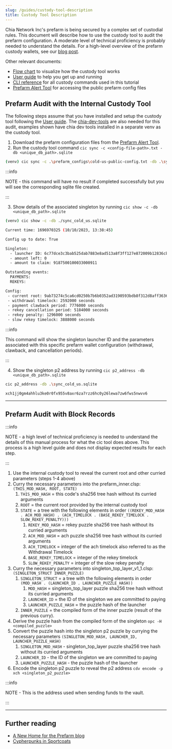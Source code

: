 ```yaml
---
slug: /guides/custody-tool-description
title: Custody Tool Description
---
```


Chia Network Inc's prefarm is being secured by a complex set of custodial rules. This document will describe how to use the custody tool to audit the prefarm configuration. A moderate level of technical proficiency is probably needed to understand the details. For a high-level overview of the prefarm custody wallets, see our [blog post](https://www.chia.net/2022/10/29/a-new-home-for-the-prefarm/).

Other relevant documents:

- [Flow chart](/img/chia-custody-tool.png) to visualize how the custody tool works
- [User guide](/guides/custody-tool-user-guide) to help you get up and running
- [CLI reference](/custody-tool) for all custody commands used in this tutorial
- [Prefarm Alert Tool](https://github.com/Chia-Network/prefarm-alert) for accessing the public prefarm config files

## Prefarm Audit with the Internal Custody Tool
The following steps assume that you have installed and setup the custody tool following the [User guide](/guides/custody-tool-user-guide). 
The [chia-dev-tools](https://github.com/Chia-Network/chia-dev-tools#install) are also needed for this audit, examples shown have chia dev tools installed in a separate venv as the custody tool.

1. Download the prefarm configuration files from the [Prefarm Alert Tool](https://github.com/Chia-Network/prefarm-alert/tree/main/singleton-metadata).
2. Run the custody tool command `cic sync -c <config-file-path>.txt -db <unique_db_path>.sqlite`
```bash
(venv) cic sync -c .\prefarm_configs\cold-us-public-config.txt -db .\sync_cold_us.sqlite
```

:::info

NOTE - this command will have no result if completed successfully but you will see the corresponding sqlite file created.

:::

3. Show details of the associated singleton by running `cic show -c -db <unique_db_path>.sqlite`
```bash
(venv) cic show -c -db ./sync_cold_us.sqlite

Current time: 1696970325 (10/10/2023, 13:38:45)

Config up to date: True

Singleton:
  - launcher ID: 6c77dce3c3bab525dab7883e8ad513a8f3ff127e872009b12836cbb1c8f26647
  - amount left: 0
  - amount to claim: 9187500100033000911

Outstanding events:
  PAYMENTS:
  REKEYS:

Config:
 - current root: 9ab73274c5ca6cd0250b7b6b0352ad3190593bdb8f312d8aff3636c95208b0fb
 - withdrawal timelock: 2592000 seconds
 - payment clawback period: 7776000 seconds
 - rekey cancellation period: 5184000 seconds
 - rekey penalty: 1296000 seconds
 - slow rekey timelock: 3888000 seconds
```

:::info

This command will show the singleton launcher ID and the parameters associated with this specific prefarm wallet configuration (withdrawal, clawback, and cancellation periods).

:::

4. Show the singleton p2 address by running `cic p2_address -db <unique_db_path>.sqlite`
```bash
cic p2_address -db .\sync_cold_us.sqlite

xch1jj0gm4ahhlu3ke0r0fx955v8axr6za7rzz6hc0y26lewa7zw6fws5nwvv6
```
---

## Prefarm Audit with Block Records

:::info

NOTE - a high level of technical proficiency is needed to understand the details of this manual process for what the cic tool does above.
This process is a high level guide and does not display expected results for each step.

:::

1. Use the internal custody tool to reveal the current root and other curried parameters (steps 1-4 above)
2. Curry the necessary parameters into the prefarm_inner.clsp: 
`(THIS_MOD_HASH, ROOT, STATE)`
    1. `THIS_MOD_HASH` = this code's sha256 tree hash without its curried arguments 
    2. `ROOT` = the current root provided by the internal custody tool
    3. `STATE` = a tree with the following elements in order 
    `((REKEY_MOD_HASH . ACH_MOD_HASH) . (ACH_TIMELOCK . (BASE_REKEY_TIMELOCK . SLOW_REKEY_PENALTY)))`
       1. `REKEY_MOD_HASH` = rekey puzzle sha256 tree hash without its curried arguments
       2. `ACH_MOD_HASH` = ach puzzle sha256 tree hash without its curried arguments
       3. `ACH_TIMELOCK` = integer of the ach timelock also referred to as the Withdrawal Timelock
       4. `BASE_REKEY_TIMELOCK` = integer of the rekey timelock
       5. `SLOW_REKEY_PENALTY` = integer of the slow rekey penalty
3. Curry the necessary parameters into singleton_top_layer_v1_1.clsp: 
`(SINGLETON_STRUCT INNER_PUZZLE)`
    1. `SINGLETON_STRUCT` = a tree with the following elements in order 
    `(MOD_HASH . (LAUNCHER_ID . LAUNCHER_PUZZLE_HASH))`
       1. `MOD_HASH` = singleton_top_layer puzzle sha256 tree hash without its curried arguments 
       2. `LAUNCHER_ID` = the ID of the singleton we are committed to paying
       3. `LAUNCHER_PUZZLE_HASH` = the puzzle hash of the launcher
    2. `INNER_PUZZLE` = the compiled form of the inner puzzle (result of the previous curry).
4. Derive the puzzle hash from the compiled form of the singleton
`opc -H <compiled_puzzle>`
5. Convert the puzzle hash into the singleton p2 puzzle by currying the necessary parameters 
`(SINGLETON_MOD_HASH, LAUNCHER_ID, LAUNCHER_PUZZLE_HASH)`
    1. `SINGLETON_MOD_HASH` - singleton_top_layer puzzle sha256 tree hash without its curried arguments 
    2. `LAUNCHER_ID` - the ID of the singleton we are committed to paying
    3. `LAUNCHER_PUZZLE_HASH` - the puzzle hash of the launcher
6. Encode the singleton p2 puzzle to reveal the p2 address
   `cdv encode -p xch <singleton_p2_puzzle>`

:::info

NOTE - This is the address used when sending funds to the vault.

:::

---

## Further reading

- [A New Home for the Prefarm blog](https://www.chia.net/2022/10/29/a-new-home-for-the-prefarm/)
- [Cypherpunks in Sportcoats](https://www.chia.net/2023/01/17/cypherpunks-in-sportcoats-chias-custody-is-a-killer-app/)
